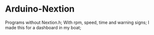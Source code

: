 # Arduino-Nextion
Programs without Nextion.h; 
With rpm, speed, time and warning signs;
I made this for a dashboard in my boat;
